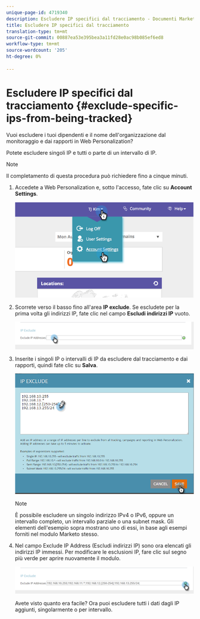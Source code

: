 ```yaml
---
unique-page-id: 4719340
description: Escludere IP specifici dal tracciamento - Documenti Marketo - Documentazione prodotto
title: Escludere IP specifici dal tracciamento
translation-type: tm+mt
source-git-commit: 00887ea53e395bea3a11fd28e0ac98b085ef6ed8
workflow-type: tm+mt
source-wordcount: '205'
ht-degree: 0%

---
```



# Escludere IP specifici dal tracciamento {#exclude-specific-ips-from-being-tracked}

Vuoi escludere i tuoi dipendenti e il nome dell&#39;organizzazione dal monitoraggio e dai rapporti in Web Personalization?

Potete escludere singoli IP e tutti o parte di un intervallo di IP.

>[!NOTE]
>
>Il completamento di questa procedura può richiedere fino a cinque minuti.

1. Accedete a Web Personalization e, sotto l&#39;accesso, fate clic su **Account Settings**.

   ![](assets/image2014-11-19-19-3a25-3a41.png)

1. Scorrete verso il basso fino all&#39;area **IP exclude**. Se escludete per la prima volta gli indirizzi IP, fate clic nel campo **Escludi indirizzi IP** vuoto.

   ![](assets/image2016-11-4-10-3a27-3a1.png)

1. Inserite i singoli IP o intervalli di IP da escludere dal tracciamento e dai rapporti, quindi fate clic su **Salva**.

   ![](assets/exclude-ips-form-hands.png)

   >[!NOTE]
   >
   >È possibile escludere un singolo indirizzo IPv4 o IPv6, oppure un intervallo completo, un intervallo parziale o una subnet mask. Gli elementi dell&#39;esempio sopra mostrano uno di essi, in base agli esempi forniti nel modulo Marketo stesso.

1. Nel campo Exclude IP Address (Escludi indirizzi IP) sono ora elencati gli indirizzi IP immessi. Per modificare le esclusioni IP, fare clic sul segno più verde per aprire nuovamente il modulo.

   ![](assets/exclude-ips-after.png)

   Avete visto quanto era facile? Ora puoi escludere tutti i dati dagli IP aggiunti, singolarmente o per intervallo.

